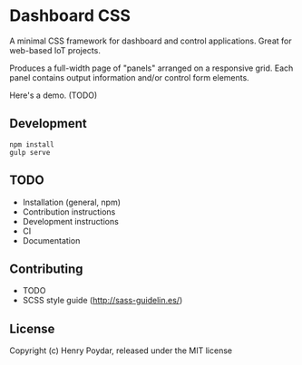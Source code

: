 # Dashboard CSS

A minimal CSS framework for dashboard and control applications. Great for web-based IoT projects.

Produces a full-width page of "panels" arranged on a responsive grid. Each panel contains output information and/or control form elements.

Here's a demo. (TODO)

## Development

    npm install
    gulp serve

## TODO

- Installation (general, npm)
- Contribution instructions
- Development instructions
- CI
- Documentation

## Contributing

- TODO
- SCSS style guide (http://sass-guidelin.es/)

## License

Copyright (c) Henry Poydar, released under the MIT license